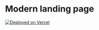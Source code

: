 # Modern landing page 

[![Deployed on Vercel](https://img.shields.io/badge/Deployed%20on-Vercel-black?style=for-the-badge&logo=vercel)](https://vercel.com/genagenio90-gmailcoms-projects/v0-modern-landing-page-design)
